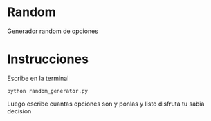 # Random
Generador random de opciones 
# Instrucciones
Escribe en la terminal
```
python random_generator.py
```
Luego escribe cuantas opciones son y ponlas y listo disfruta tu sabia decision
